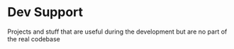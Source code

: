 # Dev Support

Projects and stuff that are useful during the development but are no part of the real codebase

